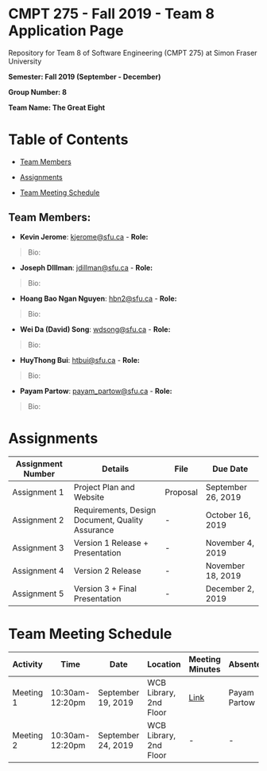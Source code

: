 # CMPT 275 - Fall 2019 - Team 8 Application Page
Repository for Team 8 of Software Engineering (CMPT 275) at Simon Fraser University

**Semester: Fall 2019 (September - December)**

**Group Number: 8**

**Team Name: The Great Eight**

# Table of Contents  

* [Team Members](https://github.com/Kevbot/cmpt275_fa2019_team8##team-members)

* [Assignments](https://github.com/Kevbot/cmpt275_fa2019_team8#assignments)

* [Team Meeting Schedule](https://github.com/Kevbot/cmpt275_fa2019_team8#team-meeting-schedule)



## Team Members:

* __Kevin Jerome__: kjerome@sfu.ca - __Role:__

> Bio:

* __Joseph DIllman__: jdillman@sfu.ca - __Role:__

> Bio:

* __Hoang Bao Ngan Nguyen__: hbn2@sfu.ca - __Role:__

> Bio:

* __Wei Da (David) Song__: wdsong@sfu.ca - __Role:__

> Bio:

* __HuyThong Bui__: htbui@sfu.ca - __Role:__

> Bio:

* __Payam Partow__: payam_partow@sfu.ca - __Role:__

> Bio:

# Assignments

Assignment Number | Details | File | Due Date |
------------ | ------------- | -------------  | -------------  |
Assignment 1 | Project Plan and Website | Proposal| September 26, 2019 |
Assignment 2 | Requirements, Design Document, Quality Assurance | - | October 16, 2019 |
Assignment 3 | Version 1 Release + Presentation | - | November 4, 2019 |
Assignment 4 | Version 2 Release | - | November 18, 2019 |
Assignment 5 | Version 3 + Final Presentation | - | December 2, 2019 |

# Team Meeting Schedule

Activity | Time | Date | Location | Meeting Minutes | Absentees |
------------ | ------------- |  ------------- |------------- | ------------- | -------------  |
Meeting 1 | 10:30am-12:20pm | September 19, 2019 | WCB Library, 2nd Floor | [Link](https://drive.google.com/open?id=1yLuGmf8TSlW3ARCmibaVEn1uomV0mLQ9)| Payam Partow |
Meeting 2 | 10:30am-12:20pm | September 24, 2019 | WCB Library, 2nd Floor | - | - |


 

